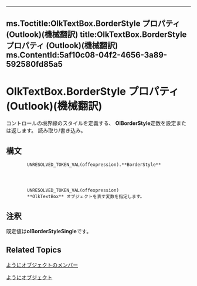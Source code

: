 

---
ms.Toctitle:OlkTextBox.BorderStyle プロパティ (Outlook)(機械翻訳)
title:OlkTextBox.BorderStyle プロパティ (Outlook)(機械翻訳)
ms.ContentId:5af10c08-04f2-4656-3a89-592580fd85a5
---
# OlkTextBox.BorderStyle プロパティ (Outlook)(機械翻訳)




コントロールの境界線のスタイルを定義する、 **OlBorderStyle**定数を設定または返します。  読み取り/書き込み。

## 構文

            UNRESOLVED_TOKEN_VAL(offexpression).**BorderStyle**




            UNRESOLVED_TOKEN_VAL(offexpression)
            **OlkTextBox** オブジェクトを表す変数を指定します。



## 注釈
既定値は**olBorderStyleSingle**です。



## Related Topics

[ようにオブジェクトのメンバー](f4a5f9ea-15f7-164e-d7ca-77a0842105c8.md)

[ようにオブジェクト](8c9438bf-e20a-2f70-90ac-097cf09594ca.md)




